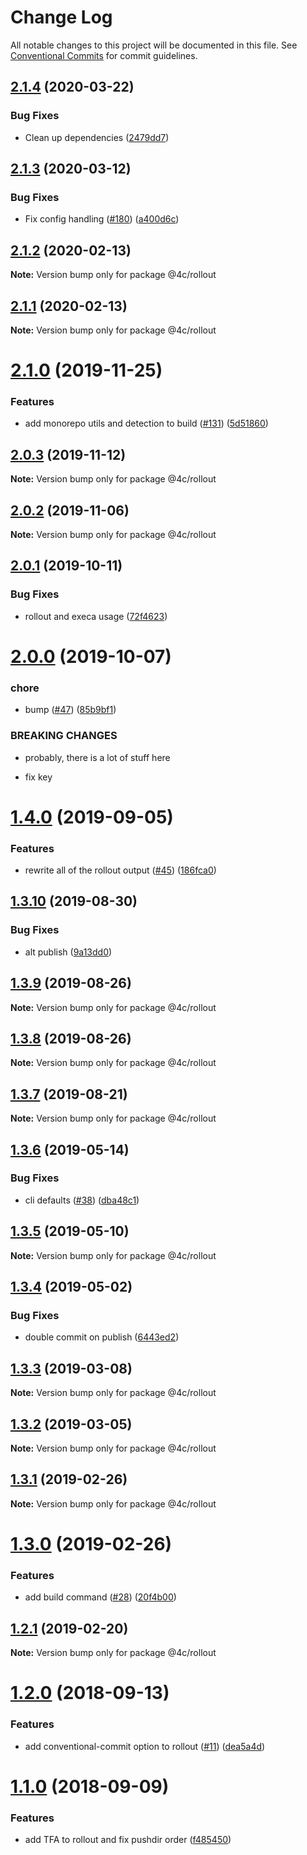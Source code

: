 # Change Log

All notable changes to this project will be documented in this file.
See [Conventional Commits](https://conventionalcommits.org) for commit guidelines.

## [2.1.4](https://github.com/4Catalyzer/cli/compare/@4c/rollout@2.1.3...@4c/rollout@2.1.4) (2020-03-22)


### Bug Fixes

* Clean up dependencies ([2479dd7](https://github.com/4Catalyzer/cli/commit/2479dd743fbff67cbdb6a79f70dd3bdd00518003))





## [2.1.3](https://github.com/4Catalyzer/cli/compare/@4c/rollout@2.1.2...@4c/rollout@2.1.3) (2020-03-12)


### Bug Fixes

* Fix config handling ([#180](https://github.com/4Catalyzer/cli/issues/180)) ([a400d6c](https://github.com/4Catalyzer/cli/commit/a400d6ca0b3ee133a8d2d33e5c0224cb10b0c19c))





## [2.1.2](https://github.com/4Catalyzer/cli/compare/@4c/rollout@2.1.1...@4c/rollout@2.1.2) (2020-02-13)

**Note:** Version bump only for package @4c/rollout





## [2.1.1](https://github.com/4Catalyzer/cli/compare/@4c/rollout@2.1.0...@4c/rollout@2.1.1) (2020-02-13)

**Note:** Version bump only for package @4c/rollout





# [2.1.0](https://github.com/4Catalyzer/cli/compare/@4c/rollout@2.0.3...@4c/rollout@2.1.0) (2019-11-25)


### Features

* add monorepo utils and detection to build ([#131](https://github.com/4Catalyzer/cli/issues/131)) ([5d51860](https://github.com/4Catalyzer/cli/commit/5d51860d3b2a5dd5ba27714e9fe84159243e0019))





## [2.0.3](https://github.com/4Catalyzer/cli/compare/@4c/rollout@2.0.2...@4c/rollout@2.0.3) (2019-11-12)

**Note:** Version bump only for package @4c/rollout





## [2.0.2](https://github.com/4Catalyzer/cli/compare/@4c/rollout@2.0.1...@4c/rollout@2.0.2) (2019-11-06)

**Note:** Version bump only for package @4c/rollout





## [2.0.1](https://github.com/4Catalyzer/cli/compare/@4c/rollout@2.0.0...@4c/rollout@2.0.1) (2019-10-11)


### Bug Fixes

* rollout and execa usage ([72f4623](https://github.com/4Catalyzer/cli/commit/72f4623))





# [2.0.0](https://github.com/4Catalyzer/cli/compare/@4c/rollout@1.4.0...@4c/rollout@2.0.0) (2019-10-07)


### chore

* bump ([#47](https://github.com/4Catalyzer/cli/issues/47)) ([85b9bf1](https://github.com/4Catalyzer/cli/commit/85b9bf1))


### BREAKING CHANGES

* probably, there is a lot of stuff here

* fix key





# [1.4.0](https://github.com/4Catalyzer/cli/compare/@4c/rollout@1.3.10...@4c/rollout@1.4.0) (2019-09-05)


### Features

* rewrite all of the rollout output ([#45](https://github.com/4Catalyzer/cli/issues/45)) ([186fca0](https://github.com/4Catalyzer/cli/commit/186fca0))





## [1.3.10](https://github.com/4Catalyzer/cli/compare/@4c/rollout@1.3.9...@4c/rollout@1.3.10) (2019-08-30)


### Bug Fixes

* alt publish ([9a13dd0](https://github.com/4Catalyzer/cli/commit/9a13dd0))





## [1.3.9](https://github.com/4Catalyzer/cli/compare/@4c/rollout@1.3.8...@4c/rollout@1.3.9) (2019-08-26)

**Note:** Version bump only for package @4c/rollout





## [1.3.8](https://github.com/4Catalyzer/cli/compare/@4c/rollout@1.3.7...@4c/rollout@1.3.8) (2019-08-26)

**Note:** Version bump only for package @4c/rollout





## [1.3.7](https://github.com/4Catalyzer/cli/compare/@4c/rollout@1.3.6...@4c/rollout@1.3.7) (2019-08-21)

**Note:** Version bump only for package @4c/rollout





## [1.3.6](https://github.com/4Catalyzer/cli/compare/@4c/rollout@1.3.5...@4c/rollout@1.3.6) (2019-05-14)


### Bug Fixes

* cli defaults ([#38](https://github.com/4Catalyzer/cli/issues/38)) ([dba48c1](https://github.com/4Catalyzer/cli/commit/dba48c1))





## [1.3.5](https://github.com/4Catalyzer/cli/compare/@4c/rollout@1.3.4...@4c/rollout@1.3.5) (2019-05-10)

**Note:** Version bump only for package @4c/rollout





## [1.3.4](https://github.com/4Catalyzer/cli/compare/@4c/rollout@1.3.3...@4c/rollout@1.3.4) (2019-05-02)


### Bug Fixes

* double commit on publish ([6443ed2](https://github.com/4Catalyzer/cli/commit/6443ed2))





## [1.3.3](https://github.com/4Catalyzer/cli/compare/@4c/rollout@1.3.2...@4c/rollout@1.3.3) (2019-03-08)

**Note:** Version bump only for package @4c/rollout





## [1.3.2](https://github.com/4Catalyzer/cli/compare/@4c/rollout@1.3.1...@4c/rollout@1.3.2) (2019-03-05)

**Note:** Version bump only for package @4c/rollout





## [1.3.1](https://github.com/4Catalyzer/cli/compare/@4c/rollout@1.3.0...@4c/rollout@1.3.1) (2019-02-26)

**Note:** Version bump only for package @4c/rollout





# [1.3.0](https://github.com/4Catalyzer/cli/compare/@4c/rollout@1.2.1...@4c/rollout@1.3.0) (2019-02-26)


### Features

* add build command ([#28](https://github.com/4Catalyzer/cli/issues/28)) ([20f4b00](https://github.com/4Catalyzer/cli/commit/20f4b00))





## [1.2.1](https://github.com/4Catalyzer/cli/compare/@4c/rollout@1.2.0...@4c/rollout@1.2.1) (2019-02-20)

**Note:** Version bump only for package @4c/rollout

<a name="1.2.0"></a>

# [1.2.0](https://github.com/4Catalyzer/cli/compare/@4c/rollout@1.1.0...@4c/rollout@1.2.0) (2018-09-13)

### Features

- add conventional-commit option to rollout ([#11](https://github.com/4Catalyzer/cli/issues/11)) ([dea5a4d](https://github.com/4Catalyzer/cli/commit/dea5a4d))

<a name="1.1.0"></a>

# [1.1.0](https://github.com/4Catalyzer/cli/compare/@4c/rollout@1.0.0...@4c/rollout@1.1.0) (2018-09-09)

### Features

- add TFA to rollout and fix pushdir order ([f485450](https://github.com/4Catalyzer/cli/commit/f485450))

